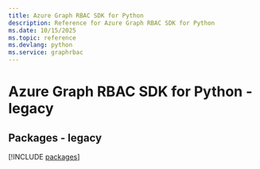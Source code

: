 ```yaml
---
title: Azure Graph RBAC SDK for Python
description: Reference for Azure Graph RBAC SDK for Python
ms.date: 10/15/2025
ms.topic: reference
ms.devlang: python
ms.service: graphrbac
---
```

# Azure Graph RBAC SDK for Python - legacy
## Packages - legacy
[!INCLUDE [packages](graph-rbac-index.md)]